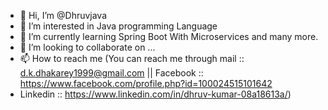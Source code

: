 - 👋 Hi, I’m @Dhruvjava
- 👀 I’m interested in Java programming Language
- 🌱 I’m currently learning Spring Boot With Microservices and many more.
- 💞️ I’m looking to collaborate on ...
- 📫 How to reach me (You can reach me through mail :: d.k.dhakarey1999@gmail.com || Facebook :: https://www.facebook.com/profile.php?id=100024515101642
-  Linkedin :: https://www.linkedin.com/in/dhruv-kumar-08a18613a/)

<!---
Dhruvjava/Dhruvjava is a ✨ special ✨ repository because its `README.md` (this file) appears on your GitHub profile.
You can click the Preview link to take a look at your changes.
--->
